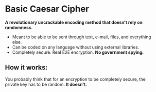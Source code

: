 # Basic Caesar Cipher
**A revolutionary uncrackable encoding method that doesn't rely on randomness.**
- Meant to be able to be sent through text, e-mail, files, and everything else.
- Can be coded on any language without using external libraries.
- Completely secure. Real E2E encryption. **No government spying.**
## How it works:
You probably think that for an encryption to be completely secure, the private key has to be random. **It doesn't.**
